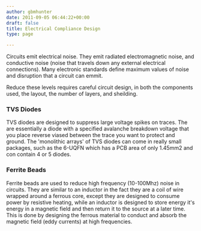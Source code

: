 ```yaml
---
author: gbmhunter
date: 2011-09-05 06:44:22+00:00
draft: false
title: Electrical Compliance Design
type: page

---
```


Circuits emit electrical noise. They emit radiated electromagnetic noise, and conductive noise (noise that travels down any external electrical connections). Many electronic standards define maximum values of noise and disruption that a circuit can emmit.

Reduce these levels requires careful circuit design, in both the components used, the layout, the number of layers, and sheilding.

### TVS Diodes

TVS diodes are designed to suppress large voltage spikes on traces. The are essentially a diode with a specified avalanche breakdown voltage that you place reverse viased between the trace you want to protect and ground. The 'monolithic arrays' of TVS diodes can come in really small packages, such as the 6-UQFN which has a PCB area of only 1.45mm2 and con contain 4 or 5 diodes.

### Ferrite Beads

Ferrite beads are used to reduce high frequency (10-100Mhz) noise in circuits. They are similar to an inductor in the fact they are a coil of wire wrapped around a ferrous core, except they are designed to consume power by resistive heating, while an inductor is designed to store energy it's energy in a magnetic field and then return it to the source at a later time. This is done by designing the ferrous material to conduct and absorb the magnetic field (eddy currents) at high frequencies.
